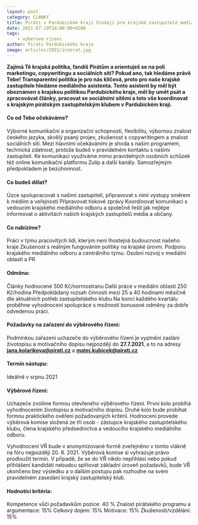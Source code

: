 ```yaml
---
layout: post
category: CLANKY
title: Piráti v Pardubickém kraji hledají pro krajské zastupitelé mediálního asistenta
date: 2021-07-19T14:00:00+0200
tags: 
    - vyberove-rizeni
author: Piráti Pardubického kraje
image: articles/2021/inzerat.jpg
---
```


**Zajímá Tě krajská politika, fandíš Pirátům a orientuješ se na poli marketingu, copywritingu a sociálních sítí? Pokud ano, tak hledáme právě Tebe!
Transparentní politika je pro nás klíčová, proto pro naše krajské zastupitele hledáme mediálního asistenta. Tento asistent by měl být obeznámen s krajskou politikou Pardubického kraje, měl by umět psát a zpracovávat články, pracovat se sociálními sítěmi a toto vše koordinovat s krajským pirátským zastupitelským klubem v Pardubickém kraji.**

#### Co od Tebe očekáváme?
Výborné komunikační a organizační schopnosti, flexibilitu, výbornou znalost českého jazyka, skvělý psaný projev, zkušenost s copywritingem a znalost sociálních sítí.
Mezi hlavními očekáváními je shoda s našim programem, technická zdatnost, protože budeš v pravidelném kontaktu s našimi zastupiteli. Ke komunikaci využíváme mimo pravidelných osobních schůzek též online komunikační platformu Zulip a další kanály.
Samozřejmým předpokladem je bezúhonnost.

#### Co budeš dělat?
Úzce spolupracovat s našimi zastupiteli, připravovat s nimi výstupy směrem k médiím a veřejnosti
Připravovat tiskové zprávy
Koordinovat komunikaci s vedoucím krajského mediálního odboru a společně řešit jak nejlépe informovat o aktivitách našich krajských zastupitelů média a občany.

#### Co nabízíme?
Práci v týmu pracovitých lidí, kterým není lhostejná budoucnost našeho kraje
Zkušenost s reálným fungováním politiky na krajské úrovni.
Podporu krajského mediálního odboru a centrálního týmu.
Osobní rozvoj v mediální oblasti a PR

#### Odměna:
Články hodnocené 500 Kč/normostranu
Další práce v mediální oblasti 250 Kč/hodina
Předpokládaný rozsah činnosti mezi 25 a 40 hodinami měsíčně dle aktuálních potřeb zastupitelského klubu
Na konci každého kvartálu proběhne vyhodnocení spolupráce s možností bonusové odměny za dobře odvedenou práci.

#### Požadavky na zařazení do výběrového řízení:
Podmínkou zařazení uchazeče do výběrového řízení je vyplnění zaslání životopisu a motivačního dopisu nejpozději do **27.7.2021**, a to na adresy **jana.kolarikova@pirati.cz** a **matej.kubicek@pirati.cz**

#### Termín nástupu:
Ideálně v srpnu 2021

#### Výběrové řízení:
Uchazeče zvolíme formou otevřeného výběrového řízení.
První kolo probíhá vyhodnocením životopisu a motivačního dopisu. Druhé kolo bude probíhat formou praktického ověření požadovaných kritérií. Hodnocení provede výběrová komise složená ze tří osob - zástupce krajského zastupitelského klubu, člena krajského předsednictva a vedoucího krajského mediálního odboru.

Vyhodnocení VŘ bude v anonymizované formě zveřejněno v tomto vlákně na fóru nejpozději 20. 8. 2021. Výběrová komise si vyhrazuje právo prodloužit termín. V případě, že se do VŘ nikdo nepřihlásí nebo pokud přihlášení kandidáti nebudou splňovat základní úroveň požadavků, bude VŘ ukončeno bez výsledku a o dalším postupu pak rozhodne na svém pravidelném zasedání krajský zastupitelský klub.

#### Hodnotící kritéria:
Kompetence vůči požadavkům pozice: 40 %
Znalost pirátského programu a argumentace: 15%
Celkový dojem: 15%
Motivace: 15%
Zkušenosti/vzdělání: 15%
